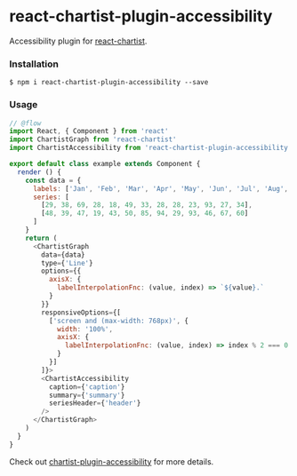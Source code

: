 # react-chartist-plugin-accessibility

Accessibility plugin for [react-chartist](https://github.com/fraserxu/react-chartist).

### Installation

```
$ npm i react-chartist-plugin-accessibility --save
```

### Usage

```javascript
// @flow
import React, { Component } from 'react'
import ChartistGraph from 'react-chartist'
import ChartistAccessibility from 'react-chartist-plugin-accessibility'

export default class example extends Component {
  render () {
    const data = {
      labels: ['Jan', 'Feb', 'Mar', 'Apr', 'May', 'Jun', 'Jul', 'Aug', 'Sep', 'Oct', 'Nov', 'Dec'],
      series: [
        [29, 38, 69, 28, 18, 49, 33, 28, 28, 23, 93, 27, 34],
        [48, 39, 47, 19, 43, 50, 85, 94, 29, 93, 46, 67, 60]
      ]
    }
    return (
      <ChartistGraph
        data={data}
        type={'Line'}
        options={{
          axisX: {
            labelInterpolationFnc: (value, index) => `${value}.`
          }
        }}
        responsiveOptions={[
          ['screen and (max-width: 768px)', {
            width: '100%',
            axisX: {
              labelInterpolationFnc: (value, index) => index % 2 === 0 ? value : ''
            }
          }]
        ]}>
        <ChartistAccessibility
          caption={'caption'}
          summary={'summary'}
          seriesHeader={'header'}
        />
      </ChartistGraph>
    )
  }
}

```

Check out [chartist-plugin-accessibility](https://github.com/gionkunz/chartist-plugin-accessibility) for more details.

[npm-url]: https://www.npmjs.com/package/react-chartist-plugin-accessibility
